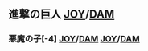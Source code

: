## 進撃の巨人 [JOY](https://www.joysound.com/web/search/cross?keyword=進撃の巨人)/[DAM](https://www.clubdam.com/karaokesearch/?keyword=進撃の巨人)
### 悪魔の子[-4] [JOY](https://www.joysound.com/web/search/cross?keyword=悪魔の子)/[DAM](https://www.clubdam.com/karaokesearch/?keyword=悪魔の子) [JOY](intent://navigation?naviGrpId=908004&view=songDetails&acfm=songdetail_navi_app#Intent;scheme=xgi-js-spnavi;package=jp.co.xing.spnavi;end)/[DAM](intent://reserve/?reqno=134314#Intent;scheme=denmoku;package=jp.co.dkkaraoke.denmokumini01;end)
